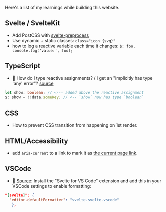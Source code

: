 Here's a list of my learnings while building this website.

## Svelte / SvelteKit

- Add PostCSS with [svelte-preprocess](https://www.npmjs.com/package/svelte-preprocess)
- Use dynamic + static classes: `class="icon {svg}"`
- how to log a reactive variable each time it changes: `$: foo, console.log('value:', foo);`

## TypeScript

- 🎉 How do I type reactive assignments? / I get an "implicitly has type 'any' error"? [source](https://github.com/sveltejs/language-tools/blob/6ba86d2be3588d3cd374c7e4d1e46860d2218bec/docs/preprocessors/typescript.md#troubleshooting--faq)

```ts
let show: boolean; // <--- added above the reactive assignment
$: show = !!data.someKey; // <-- `show` now has type `boolean`
````

## CSS

- How to prevent CSS transition from happening on 1st render.

## HTML/Accessibility

- add `aria-current` to a link to mark it as [the current page link](https://tink.uk/using-the-aria-current-attribute/).

## VSCode

- 🎉 [Source](https://github.com/sveltejs/language-tools/blob/HEAD/docs/README.md#language-specific-setup): Install the "Svelte for VS Code" extension and add this in your VSCode settings to enable formatting:

```json
"[svelte]": {
  "editor.defaultFormatter": "svelte.svelte-vscode"
   },
```
